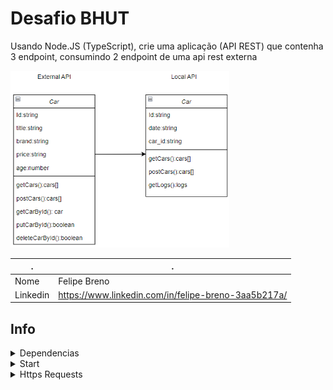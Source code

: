 # Desafio BHUT
Usando Node.JS (TypeScript), crie uma aplicação (API REST) que contenha 3 endpoint, consumindo 2 endpoint de uma api rest externa

<p>
  <img src="./diagram.png" width="350" title="hover text">
</p>


. | .
--- | ---
Nome | Felipe Breno
Linkedin | https://www.linkedin.com/in/felipe-breno-3aa5b217a/


## Info
<details>
<summary>Dependencias</summary>
  
- npm install express mongoose axios body-parser swagger-ui-express swagger-jsdoc @types/express @types/mongoose @types/axios @types/body-parser

</details>
<details>
<summary>Start</summary>

- npm i
- npm run dev

</details>
<details>
<summary>Https Requests</summary>
- postman
- http://localhost:3333/

## Rotas
| Methods | Route  |
|---|---|
| GET | **/listCars** (listagem pela api externa) |
| GET | **/logs** (todos registros realizados na api local) |
| POST | **/createCar** (post apontado para api externa) |

</details>

